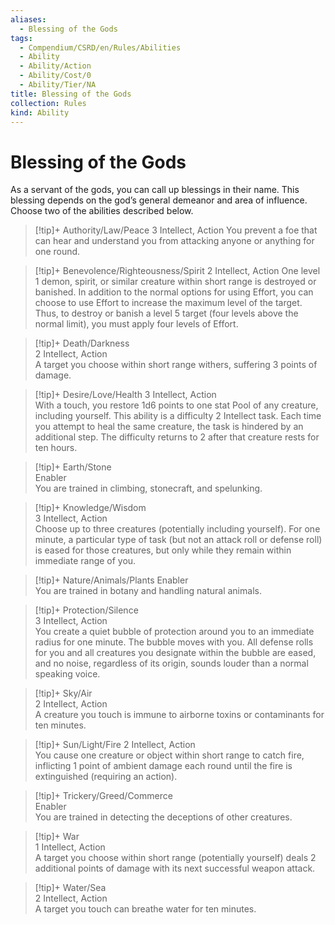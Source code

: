 ```yaml
---
aliases:
  - Blessing of the Gods
tags:
  - Compendium/CSRD/en/Rules/Abilities
  - Ability
  - Ability/Action
  - Ability/Cost/0
  - Ability/Tier/NA
title: Blessing of the Gods
collection: Rules
kind: Ability
---
```

# Blessing of the Gods  

As a servant of the gods, you can call up blessings in their name. This blessing depends on the god’s general demeanor and area of influence. Choose two of the abilities described below.

>[!tip]+ Authority/Law/Peace
>3 Intellect, Action
You prevent a foe that can hear and understand you from attacking anyone or anything for one round.  

>[!tip]+ Benevolence/Righteousness/Spirit
 >2 Intellect, Action 
One level 1 demon, spirit, or similar creature within short range is destroyed or banished. In addition to the normal options for using Effort, you can choose to use Effort to increase the maximum level of the target. Thus, to destroy or banish a level 5 target (four levels above the normal limit), you must apply four levels of Effort.

>[!tip]+ Death/Darkness  
>2 Intellect, Action  
>A target you choose within short range withers, suffering 3 points of damage.

>[!tip]+ Desire/Love/Health
> 3 Intellect,  Action  
With a touch, you restore 1d6 points to one stat Pool of any creature, including yourself. This ability is a difficulty 2 Intellect task. Each time you attempt to heal the same creature, the task is hindered by an additional step. The difficulty returns to 2 after that creature rests for ten hours.

>[!tip]+ Earth/Stone  
>Enabler  
>You are trained in climbing, stonecraft, and spelunking.

>[!tip]+ Knowledge/Wisdom  
>3 Intellect, Action  
>Choose up to three creatures (potentially including yourself). For one minute, a particular type of task (but not an attack roll or defense roll) is eased for those creatures, but only while they remain within immediate range of you.

>[!tip]+ Nature/Animals/Plants
>Enabler  
>You are trained in botany and handling natural animals.

>[!tip]+ Protection/Silence  
>3 Intellect, Action  
>You create a quiet bubble of protection around you to an immediate radius for one minute. The bubble moves with you. All defense rolls for you and all creatures you designate within the bubble are eased, and no noise, regardless of its origin, sounds louder than a normal speaking voice.

>[!tip]+ Sky/Air  
>2 Intellect, Action  
>A creature you touch is immune to airborne toxins or contaminants for ten minutes.

>[!tip]+ Sun/Light/Fire
> 2 Intellect, Action  
> You cause one creature or object within short range to catch fire, inflicting 1 point of ambient damage each round until the fire is extinguished (requiring an action).

>[!tip]+ Trickery/Greed/Commerce  
>Enabler  
>You are trained in detecting the deceptions of other creatures.

>[!tip]+ War  
>1 Intellect,  Action  
>A target you choose within short range (potentially yourself) deals 2 additional points of damage with its next successful weapon attack.

>[!tip]+ Water/Sea  
>2 Intellect,  Action  
>A target you touch can breathe water for ten minutes. 